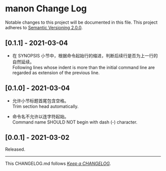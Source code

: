 #   manon Change Log

Notable changes to this project will be documented in this file. This project adheres to [Semantic Versioning 2.0.0](http://semver.org/).

##	[0.1.1] - 2021-03-04

*	在 SYNOPSIS 小节中，根据命令起始行的缩进，判断后续行是否为上一行的自然延续。  
	Following lines whose indent is more than the initial command line are regarded as extension of the previous line.

##	[0.1.0] - 2021-03-04

*	允许小节标题首尾包含空格。  
	Trim section head automatically.

*	命令名不允许以连字符起始。  
	Command name SHOULD NOT begin with dash (-) character.

##	[0.0.1] - 2021-03-02

Released.

---
This CHANGELOG.md follows [*Keep a CHANGELOG*](http://keepachangelog.com/).
